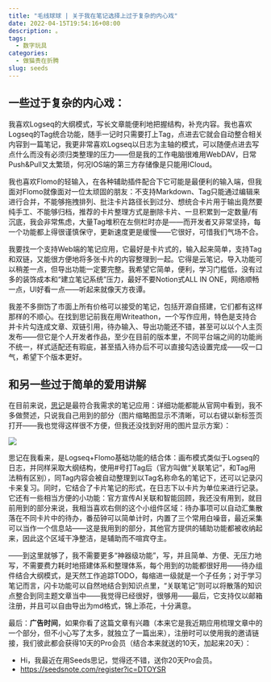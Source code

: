 ```yaml
---
title: "毛线球球 | 关于我在笔记选择上过于复杂的内心戏"
date: 2022-04-15T19:54:16+08:00
description: 。
tags:
  - 数字玩具
categories:
  - 做猫贵在折腾
slug: seeds
---
```



## 一些过于复杂的内心戏：
我喜欢Logseq的大纲模式，写长文章能便利地把握结构，补充内容。我也喜欢Logseq的Tag统合功能，随手一记时只需要打上Tag，点进去它就会自动整合相关内容到一篇笔记，我更非常喜欢Logseq以日志为主轴的模式，可以随便点进去写点什么而没有必须归类整理的压力——但是我的工作电脑很难用WebDAV，日常Push&Pull又太繁琐，何况IOS端的第三方存储像是只能用ICloud。

我也喜欢Flomo的轻输入，在各种辅助插件配合下它可能是最便利的输入端，但我面对Flomo就像面对一位太顽固的朋友：不支持Markdown、Tag只能通过编辑来进行合并，不能够拖拽排列、批注卡片路径长到过分、想统合卡片用于输出竟然要纯手工、不能够归档，推荐的卡片整理方式是删除卡片、一旦积累到一定数量/有沉底，我会非常焦虑，大量Tag堆积在左侧栏时亦是——而开发者又非常坚持，每一个功能都上得很谨慎保守，更新速度更是缓慢——它很好，可惜我们气场不合。

我要找一个支持Web端的笔记应用，它最好是卡片式的，输入起来简单，支持Tag和双链，又能很方便地将多张卡片的内容整理到一起。它得是云笔记，导入功能可以稍差一点，但导出功能一定要完整。我希望它简单，便利，学习门槛低，没有过多的装饰成本和“建立笔记系统”压力，最好不要Notion式ALL IN ONE，网络顺畅一点，UI好看一点——听起来就像天方夜谭。

我差不多捯饬了市面上所有价格可以接受的笔记，包括开源自搭建，它们都有这样那样的不顺心。在找到思记前我在用Writeathon，一个写作应用，特色是支持合并卡片勾连成文章、双链引用，待办输入、导出功能还不错，甚至可以以个人主页发布——但它是个人开发者作品，至少在目前的版本里，不同平台端之间的功能尚不统一，样式适配还有瑕疵，甚至插入待办后不可以直接勾选设置完成——叹一口气，希望下个版本更好。

## 和另一些过于简单的爱用讲解

在目前来说，[思记](https://seedsnote.com/)是最符合我需求的笔记应用：详细功能都能从官网中看到，我不多做赘述，只说我自己用到的部分（图片缩略图显示不清晰，可以右键以新标签页打开——我也觉得这样很不方便，但我还没找到好用的图片显示方案）：

![](https://res.cloudinary.com/mantyke/image/upload/v1650024129/20220415_sb3bae.png)

思记在我看来，是Logseq+Flomo基础功能的结合体：画布模式类似于Logseq的日志，并同样采取大纲结构，使用#号打Tag后（官方叫做“关联笔记”，和Tag用法稍有区别），同Tag内容会被自动整理到以Tag名称命名的笔记下，还可以记录闪卡来复习。同时，它结合了卡片笔记的形式，在日志下以卡片为单位来进行记录。它还有一些相当方便的小功能：官方宣传AI关联和智能回顾，我还没有用到，就目前用到的部分来说，我相当喜欢右侧的这个小组件区域：待办事项可以自动汇集散落在不同卡片中的待办，番茄钟可以简单计时，内置了三个常用白噪音，最近采集可以当作一个信息站——这是我用到的部分，其他官方提供的辅助功能都被收纳起来，因此这个区域干净整洁，是辅助而不喧宾夺主。

——到这里就够了，我不需要更多“神器级功能”，写，并且简单、方便、无压力地写，不需要费力耗时地搭建体系和整理体系，每个用到的功能都很好用——待办组件结合大纲模式，是天然工作追踪TODO，每缩进一级就是一个子任务；对于学习笔记而言，闪卡功能可以自然地结合到知识点里，“关联笔记”则可以将散落的知识点整合到同主题文章当中——我觉得已经很好，很够用——最后，它支持仅以邮箱注册，并且可以自由导出为md格式，锦上添花，十分满意。

最后：**广告时间**，如果你看了这篇文章有兴趣（本来它是我近期应用梳理文章中的一个部分，但不小心写了太多，就独立了一篇出来），注册时可以使用我的邀请链接，我们彼此都会获得10天的Pro会员（结合本来就送的10天，加起来20天）：

- Hi，我最近在用Seeds思记，觉得还不错，送你20天Pro会员。
- https://seedsnote.com/register?ic=DTOYSR

